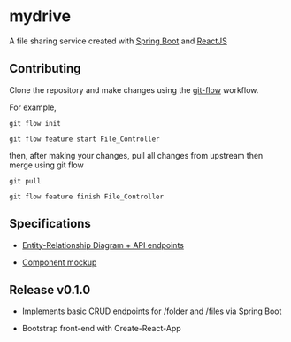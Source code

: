 # mydrive

A file sharing service created with [Spring Boot](https://spring.io/projects/spring-boot) and [ReactJS](https://reactjs.org/)

## Contributing

Clone the repository and make changes using the [git-flow](https://www.atlassian.com/git/tutorials/comparing-workflows/gitflow-workflow) workflow.

For example,

```
git flow init

git flow feature start File_Controller
```

then, after making your changes, pull all changes from upstream then merge using git flow

```
git pull

git flow feature finish File_Controller
```

## Specifications

* [Entity-Relationship Diagram + API endpoints](https://www.lucidchart.com/documents/edit/2e22884c-06f7-470d-a12e-ba6e028b9a74?shared=true&)

* [Component mockup](https://projects.invisionapp.com/freehand/document/fAKfkOXIf)

## Release v0.1.0

* Implements basic CRUD endpoints for /folder and /files via Spring Boot

* Bootstrap front-end with Create-React-App